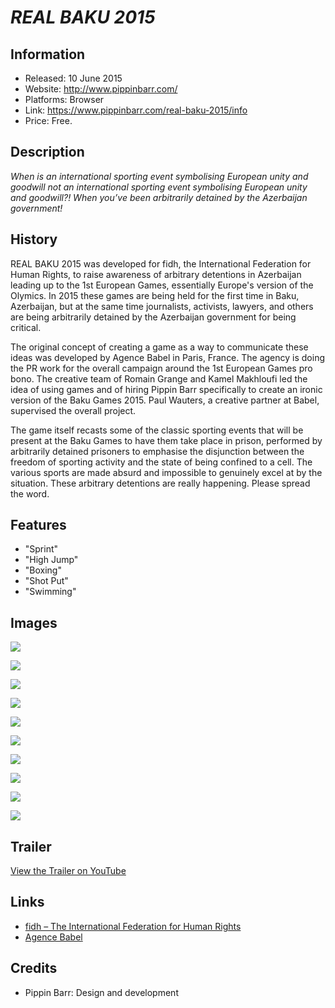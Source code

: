 # *REAL BAKU 2015*

## Information
* Released: 10 June 2015
* Website: http://www.pippinbarr.com/
* Platforms: Browser
* Link: https://www.pippinbarr.com/real-baku-2015/info
* Price: Free.

## Description
*When is an international sporting event symbolising European unity and goodwill not an international sporting event symbolising European unity and goodwill?! When you’ve been arbitrarily detained by the Azerbaijan government!*

## History
REAL BAKU 2015 was developed for fidh, the International Federation for Human Rights, to raise awareness of arbitrary detentions in Azerbaijan leading up to the 1st European Games, essentially Europe's version of the Olymics. In 2015 these games are being held for the first time in Baku, Azerbaijan, but at the same time journalists, activists, lawyers, and others are being arbitrarily detained by the Azerbaijan government for being critical.

The original concept of creating a game as a way to communicate these ideas was developed by Agence Babel in Paris, France. The agency is doing the PR work for the overall campaign around the 1st European Games pro bono. The creative team of Romain Grange and Kamel Makhloufi led the idea of using games and of hiring Pippin Barr specifically to create an ironic version of the Baku Games 2015. Paul Wauters, a creative partner at Babel, supervised the overall project.

The game itself recasts some of the classic sporting events that will be present at the Baku Games to have them take place in prison, performed by arbitrarily detained prisoners to emphasise the disjunction between the freedom of sporting activity and the state of being confined to a cell. The various sports are made absurd and impossible to genuinely excel at by the situation. These arbitrary detentions are really happening. Please spread the word.

## Features
* "Sprint"
* "High Jump"
* "Boxing"
* "Shot Put"
* "Swimming"

## Images
![](images/01-title.png)

![](images/02-message.png)

![](images/03-select.png)

![](images/04-menu.png)

![](images/05-sprint.png)

![](images/06-high-jump.png)

![](images/07-boxing.png)

![](images/08-shot-put.png)

![](images/09-swimming.png)

![](images/10-games-over.png)


## Trailer
[View the Trailer on YouTube](https://www.youtube.com/watch?v=YUzq1d73oWU)

## Links
* [fidh – The International Federation for Human Rights](http://www.fidh.org/index.html)
*	[Agence Babel](http://www.agencebabel.com/index.html)


## Credits
* Pippin Barr: Design and development
